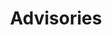 ---
slug: advisories/
title: Advisories
description: This page maintains a list and provides detailed information
  about all zero-day vulnerabilities detected by the dedicated
  and ingenious Fluid Attacks red team.
keywords: Fluid Attacks, Cybersecurity, Zero-Day, Vulnerability,
  Testing, Continuous Hacking, Ethical Hacking, Pentesting
banner: advisories-bg
template: advisories
---